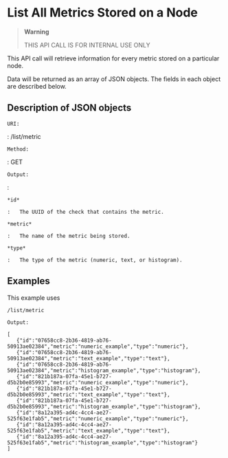 List All Metrics Stored on a Node
=================================

> **Warning**
>
> THIS API CALL IS FOR INTERNAL USE ONLY

This API call will retrieve information for every metric stored on a
particular node.

Data will be returned as an array of JSON objects. The fields in each
object are described below.

Description of JSON objects
---------------------------

`URI:`

:   /list/metric

`Method:`

:   GET

`Output:`

:   

    *id*

    :   The UUID of the check that contains the metric.

    *metric*

    :   The name of the metric being stored.

    *type*

    :   The type of the metric (numeric, text, or histogram).

Examples
--------

This example uses

    /list/metric

`Output:`

    [
       {"id":"07658cc8-2b36-4819-ab76-50913ae02384","metric":"numeric_example","type":"numeric"},
       {"id":"07658cc8-2b36-4819-ab76-50913ae02384","metric":"text_example","type":"text"},
       {"id":"07658cc8-2b36-4819-ab76-50913ae02384","metric":"histogram_example","type":"histogram"},
       {"id":"821b187a-07fa-45e1-b727-d5b2b0e85993","metric":"numeric_example","type":"numeric"},
       {"id":"821b187a-07fa-45e1-b727-d5b2b0e85993","metric":"text_example","type":"text"},
       {"id":"821b187a-07fa-45e1-b727-d5b2b0e85993","metric":"histogram_example","type":"histogram"},
       {"id":"8a12a395-ad4c-4cc4-ae27-525f63e1fab5","metric":"numeric_example","type":"numeric"},
       {"id":"8a12a395-ad4c-4cc4-ae27-525f63e1fab5","metric":"text_example","type":"text"},
       {"id":"8a12a395-ad4c-4cc4-ae27-525f63e1fab5","metric":"histogram_example","type":"histogram"}
    ]
          
